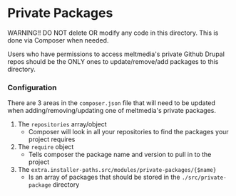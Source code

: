 # Private Packages

WARNING!! DO NOT delete OR modify any code in this directory. This is done via Composer when needed.

Users who have permissions to access meltmedia's private Github Drupal repos should be the ONLY ones to update/remove/add packages to this directory.
### Configuration

There are 3 areas in the `composer.json` file that will need to be updated when adding/removing/updating one of meltmedia's private packages.

1. The `repositories` array/object
   - Composer will look in all your repositories to find the packages your project requires
1. The `require` object
   - Tells composer the package name and version to pull in to the project
1. The `extra.installer-paths.src/modules/private-packages/{$name}`
   - Is an array of packages that should be stored in the `./src/private-package` directory